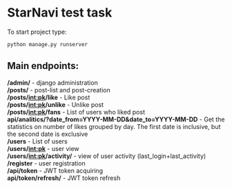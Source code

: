 # StarNavi test task  

To start project type:
```sh
python manage.py runserver
```

## Main endpoints:  
**/admin/** - django administration  
**/posts/** - post-list and post-creation  
**/posts/<int:pk>/like** - Like post  
**/posts/<int:pk>/unlike** - Unlike post  
**/posts/<int:pk>/fans** - List of users who liked post  
**api/analitics/?date_from=YYYY-MM-DD&date_to=YYYY-MM-DD** - Get the statistics on number of likes grouped by day. The first date is inclusive, but the second date is exclusive  
**/users** - List of users  
**/users/<int:pk>** - user view  
**/users/<int:pk>/activity/** - view of user activity (last_login+last_activity)  
**/register** - user registration  
**/api/token** - JWT token acquiring  
**api/token/refresh/** - JWT token refresh  